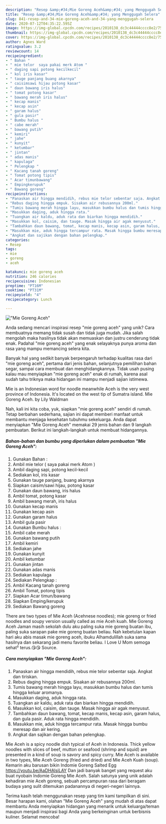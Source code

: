 ```yaml
---
description: "Resep &amp;#34;Mie Goreng Aceh&amp;#34; yang Menggugah Selera"
title: "Resep &amp;#34;Mie Goreng Aceh&amp;#34; yang Menggugah Selera"
slug: 841-resep-and-34-mie-goreng-aceh-and-34-yang-menggugah-selera
date: 2020-07-12T04:35:22.595Z
image: https://img-global.cpcdn.com/recipes/2010138_dc3c44444cccc8e2/751x532cq70/mie-goreng-aceh-foto-resep-utama.jpg
thumbnail: https://img-global.cpcdn.com/recipes/2010138_dc3c44444cccc8e2/751x532cq70/mie-goreng-aceh-foto-resep-utama.jpg
cover: https://img-global.cpcdn.com/recipes/2010138_dc3c44444cccc8e2/751x532cq70/mie-goreng-aceh-foto-resep-utama.jpg
author: Agnes Ward
ratingvalue: 3.2
reviewcount: 14
recipeingredient:
- " Bahan "
- " mie telor  saya pakai merk Atom "
- " daging sapi potong kecilkecil"
- " kol iris kasar"
- " tauge panjang buang akarnya"
- " caisimsawi hijau potong kasar"
- " daun bawang iris halus"
- " tomat potong kasar"
- " bawang merah iris halus"
- " kecap manis"
- " kecap asin"
- " garam halus"
- " gula pasir"
- " Bumbu halus "
- " cabe merah"
- " bawang putih"
- " kemiri"
- " jahe"
- " kunyit"
- " ketumbar"
- " jintan"
- " adas manis"
- " kapulaga"
- " Pelengkap "
- " Kacang tanah goreng"
- " Tomat potong tipis"
- " Acar timunbawang"
- " Empingkerupuk"
- " Bawang goreng"
recipeinstructions:
- "Panaskan air hingga mendidih, rebus mie telor sebentar saja. Angkat dan tiriskan."
- "Rebus daging hingga empuk. Sisakan air rebusannya 200ml."
- "Tumis bawang merah hingga layu, masukkan bumbu halus dan tumis hingga keluar aromanya."
- "Masukkan daging, aduk hingga rata."
- "Tuangkan air kaldu, aduk rata dan biarkan hingga mendidih."
- "Masukkan kol, caisim, dan tauge. Masak hingga air agak menyusut."
- "Tambahkan daun bawang, tomat, kecap manis, kecap asin, garam halus, dan gula pasir. Aduk rata hingga mendidih."
- "Masukkan mie, aduk hingga tercampur rata. Masak hingga bumbu meresap dan air kering."
- "Angkat dan sajikan dengan bahan pelengkap."
categories:
- Resep
tags:
- mie
- goreng
- aceh

katakunci: mie goreng aceh 
nutrition: 246 calories
recipecuisine: Indonesian
preptime: "PT16M"
cooktime: "PT31M"
recipeyield: "4"
recipecategory: Lunch

---
```



![&#34;Mie Goreng Aceh&#34;](https://img-global.cpcdn.com/recipes/2010138_dc3c44444cccc8e2/751x532cq70/mie-goreng-aceh-foto-resep-utama.jpg)

Anda sedang mencari inspirasi resep &#34;mie goreng aceh&#34; yang unik? Cara membuatnya memang tidak susah dan tidak juga mudah. Jika salah mengolah maka hasilnya tidak akan memuaskan dan justru cenderung tidak enak. Padahal &#34;mie goreng aceh&#34; yang enak selayaknya punya aroma dan rasa yang mampu memancing selera kita.

Banyak hal yang sedikit banyak berpengaruh terhadap kualitas rasa dari &#34;mie goreng aceh&#34;, pertama dari jenis bahan, selanjutnya pemilihan bahan segar, sampai cara membuat dan menghidangkannya. Tidak usah pusing kalau mau menyiapkan &#34;mie goreng aceh&#34; enak di rumah, karena asal sudah tahu triknya maka hidangan ini mampu menjadi sajian istimewa.

Mie is an Indonesian word for noodle meanwhile Aceh is the very west province of Indonesia. It&#39;s located on the west tip of Sumatra island. Mie Goreng Aceh. by Lily Waldman


Nah, kali ini kita coba, yuk, siapkan &#34;mie goreng aceh&#34; sendiri di rumah. Tetap berbahan sederhana, sajian ini dapat memberi manfaat untuk membantu menjaga kesehatan tubuhmu sekeluarga. Anda dapat menyiapkan &#34;Mie Goreng Aceh&#34; memakai 29 jenis bahan dan 9 langkah pembuatan. Berikut ini langkah-langkah untuk membuat hidangannya.

<!--inarticleads1-->

##### Bahan-bahan dan bumbu yang diperlukan dalam pembuatan &#34;Mie Goreng Aceh&#34;:

1. Gunakan  Bahan :
1. Ambil  mie telor ( saya pakai merk Atom )
1. Ambil  daging sapi, potong kecil-kecil
1. Sediakan  kol, iris kasar
1. Gunakan  tauge panjang, buang akarnya
1. Siapkan  caisim/sawi hijau, potong kasar
1. Gunakan  daun bawang, iris halus
1. Ambil  tomat, potong kasar
1. Ambil  bawang merah, iris halus
1. Gunakan  kecap manis
1. Gunakan  kecap asin
1. Gunakan  garam halus
1. Ambil  gula pasir
1. Gunakan  Bumbu halus :
1. Ambil  cabe merah
1. Gunakan  bawang putih
1. Ambil  kemiri
1. Sediakan  jahe
1. Gunakan  kunyit
1. Ambil  ketumbar
1. Gunakan  jintan
1. Gunakan  adas manis
1. Sediakan  kapulaga
1. Sediakan  Pelengkap :
1. Ambil  Kacang tanah goreng
1. Ambil  Tomat, potong tipis
1. Siapkan  Acar timun/bawang
1. Siapkan  Emping/kerupuk
1. Sediakan  Bawang goreng


There are two types of Mie Aceh (Acehnese noodles); mie goreng or fried noodles and soupy version usually called as mie Aceh kuah. Mie Goreng Aceh Jaman masih sekolah dulu aku paling suka mie goreng buatan ibu, paling suka sarapan pake mie goreng buatan beliau. Nah kebetulan kapan hari aku abis masak mie goreng aceh, ibuku Alhamdulillah suka sama hasilnya dan sekarang jadi menu favorite beliau. I Love U Mom semoga sehat² terus.😘😘 Source. 

<!--inarticleads2-->

##### Cara menyiapkan &#34;Mie Goreng Aceh&#34;:

1. Panaskan air hingga mendidih, rebus mie telor sebentar saja. Angkat dan tiriskan.
1. Rebus daging hingga empuk. Sisakan air rebusannya 200ml.
1. Tumis bawang merah hingga layu, masukkan bumbu halus dan tumis hingga keluar aromanya.
1. Masukkan daging, aduk hingga rata.
1. Tuangkan air kaldu, aduk rata dan biarkan hingga mendidih.
1. Masukkan kol, caisim, dan tauge. Masak hingga air agak menyusut.
1. Tambahkan daun bawang, tomat, kecap manis, kecap asin, garam halus, dan gula pasir. Aduk rata hingga mendidih.
1. Masukkan mie, aduk hingga tercampur rata. Masak hingga bumbu meresap dan air kering.
1. Angkat dan sajikan dengan bahan pelengkap.


Mie Aceh is a spicy noodle dish typical of Aceh in Indonesia. Thick yellow noodles with slices of beef, mutton or seafood (shrimp and squid) are presented in a kind of soup is savory and spicy curry. Mie Aceh is available in two types, Mie Aceh Goreng (fried and dried) and Mie Aceh Kuah (soup). Kemarin aku barusan bikin Indomie Goreng Salted Egg https://youtu.be/AaDHAlsiLAY Dan jadi banyak banget yang request aku buat nyobain Indomie Goreng Mie Aceh. Salah satunya yang unik adalah kehadiran mie Aceh goreng, sebuah percampuran rasa dari beragam budaya yang sulit ditemukan padanannya di negeri-negeri lainnya. 

Terima kasih telah menggunakan resep yang tim kami tampilkan di sini. Besar harapan kami, olahan &#34;Mie Goreng Aceh&#34; yang mudah di atas dapat membantu Anda menyiapkan hidangan yang menarik untuk keluarga/teman maupun menjadi inspirasi bagi Anda yang berkeinginan untuk berbisnis kuliner. Selamat mencoba!
